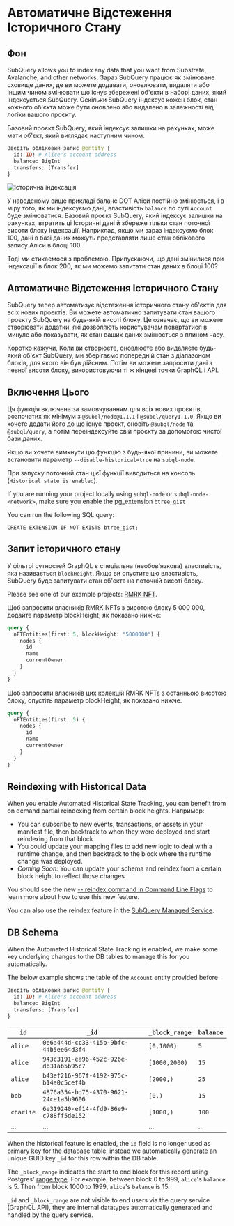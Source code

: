 # Автоматичне Відстеження Історичного Стану

## Фон

SubQuery allows you to index any data that you want from Substrate, Avalanche, and other networks. Зараз SubQuery працює як змінюване сховище даних, де ви можете додавати, оновлювати, видаляти або іншим чином змінювати що існує збережені об'єкти в наборі даних, який індексується SubQuery. Оскільки SubQuery індексує кожен блок, стан кожного об'єкта може бути оновлено або видалено в залежності від логіки вашого проєкту.

Базовий проєкт SubQuery, який індексує залишки на рахунках, може мати об'єкт, який виглядає наступним чином.

```graphql
Введіть обліковий запис @entity {
  id: ID! # Alice's account address
  balance: BigInt
  transfers: [Transfer]
}
```

![Історична індексація](/assets/img/historic_indexing.png)

У наведеному вище прикладі баланс DOT Аліси постійно змінюється, і в міру того, як ми індексуємо дані, властивість ` balance ` по суті ` Account ` буде змінюватися. Базовий проєкт SubQuery, який індексує залишки на рахунках, втратить ці Історичні дані й збереже тільки стан поточної висоти блоку індексації. Наприклад, якщо ми зараз індексуємо блок 100, дані в базі даних можуть представляти лише стан облікового запису Аліси в блоці 100.

Тоді ми стикаємося з проблемою. Припускаючи, що дані змінилися при індексації в блок 200, як ми можемо запитати стан даних в блоці 100?

## Автоматичне Відстеження Історичного Стану

SubQuery тепер автоматизує відстеження історичного стану об'єктів для всіх нових проєктів. Ви можете автоматично запитувати стан вашого проєкту SubQuery на будь-якій висоті блоку. Це означає, що ви можете створювати додатки, які дозволяють користувачам повертатися в минуле або показувати, як стан ваших даних змінюється з плином часу.

Коротко кажучи, Коли ви створюєте, оновлюєте або видаляєте будь-який об'єкт SubQuery, ми зберігаємо попередній стан з діапазоном блоків, для якого він був дійсним. Потім ви можете запросити дані з певної висоти блоку, використовуючи ті ж кінцеві точки GraphQL і API.

## Включення Цього

Ця функція включена за замовчуванням для всіх нових проєктів, розпочатих як мінімум з `@subql/node@1.1.1` і `@subql/query1.1.0`. Якщо ви хочете додати його до що існує проєкт, оновіть `@subql/node` та `@subql/query`, а потім переіндексуйте свій проєкту за допомогою чистої бази даних.

Якщо ви хочете вимкнути цю функцію з будь-якої причини, ви можете встановити параметр `--disable-historical=true` на `subql-node`.

При запуску поточний стан цієї функції виводиться на консоль (`Historical state is enabled`).

If you are running your project locally using `subql-node` or `subql-node-<network>`, make sure you enable the pg_extension `btree_gist`

You can run the following SQL query:

```shell
CREATE EXTENSION IF NOT EXISTS btree_gist;
```

## Запит історичного стану

У фільтрі сутностей GraphQL є спеціальна (необов'язкова) властивість, яка називається `blockHeight`. Якщо ви опустите цю властивість, SubQuery буде запитувати стан об'єкта на поточній висоті блоку.

Please see one of our example projects: [RMRK NFT](https://github.com/subquery/tutorial-rmrk-nft).

Щоб запросити власників RMRK NFTs з висотою блоку 5 000 000, додайте параметр blockHeight, як показано нижче:

```graphql
query {
  nFTEntities(first: 5, blockHeight: "5000000") {
    nodes {
      id
      name
      currentOwner
    }
  }
}
```

Щоб запросити власників цих колекцій RMRK NFTs з останньою висотою блоку, опустіть параметр blockHeight, як показано нижче.

```graphql
query {
  nFTEntities(first: 5) {
    nodes {
      id
      name
      currentOwner
    }
  }
}
```

## Reindexing with Historical Data

When you enable Automated Historical State Tracking, you can benefit from on demand partial reindexing from certain block heights. Например:

- You can subscribe to new events, transactions, or assets in your manifest file, then backtrack to when they were deployed and start reindexing from that block
- You could update your mapping files to add new logic to deal with a runtime change, and then backtrack to the block where the runtime change was deployed.
- _Coming Soon:_ You can update your schema and reindex from a certain block height to reflect those changes

You should see the new [-- reindex command in Command Line Flags](./references.md#reindex) to learn more about how to use this new feature.

You can also use the reindex feature in the [SubQuery Managed Service](https://project.subquery.network).

## DB Schema

When the Automated Historical State Tracking is enabled, we make some key underlying changes to the DB tables to manage this for you automatically.

The below example shows the table of the `Account` entity provided before

```graphql
Введіть обліковий запис @entity {
  id: ID! # Alice's account address
  balance: BigInt
  transfers: [Transfer]
}
```

| `id`      | `_id`                                  | `_block_range` | `balance` |
| --------- | -------------------------------------- | -------------- | --------- |
| `alice`   | `0e6a444d-cc33-415b-9bfc-44b5ee64d3f4` | `[0,1000)`     | `5`       |
| `alice`   | `943c3191-ea96-452c-926e-db31ab5b95c7` | `[1000,2000)`  | `15`      |
| `alice`   | `b43ef216-967f-4192-975c-b14a0c5cef4b` | `[2000,)`      | `25`      |
| `bob`     | `4876a354-bd75-4370-9621-24ce1a5b9606` | `[0,)`         | `15`      |
| `charlie` | `6e319240-ef14-4fd9-86e9-c788ff5de152` | `[1000,)`      | `100`     |
| ...       | ...                                    | ...            | ...       |

When the historical feature is enabled, the `id` field is no longer used as primary key for the database table, instead we automatically generate an unique GUID key `_id` for this row within the DB table.

The `_block_range` indicates the start to end block for this record using Postgres' [range type](https://www.postgresql.org/docs/current/rangetypes.html). For example, between block 0 to 999, `alice`'s `balance` is 5. Then from block 1000 to 1999, `alice`'s `balance` is 15.

`_id` and `_block_range` are not visible to end users via the query service (GraphQL API), they are internal datatypes automatically generated and handled by the query service.
